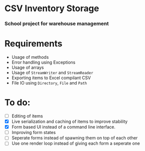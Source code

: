 # CSV Inventory Storage
### School project for warehouse management

# Requirements
- Usage of methods
- Error handling using Exceptions
- Usage of arrays
- Usage of `StreamWriter` and `StreamReader`
- Exporting items to Excel compilant CSV
- File IO using `Directory`, `File` and `Path`

# To do:
- [ ] Editing of items
- [x] Live serialization and caching of items to improve stability
- [x] Form based UI instead of a command line interface.
- [ ] Improving form states
- [ ] Seperate forms instead of spawning them on top of each other
- [ ] Use one render loop instead of giving each form a seperate one
